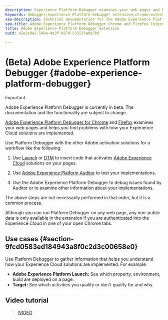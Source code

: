 ```yaml
---
description: Experience Platform Debugger examines your web pages and helps you find problems with how your Experience Cloud solutions are implemented
keywords: debugger;experience Platform Debugger extension;chrome;extension
seo-description: Technical documentation for the Adobe Experience Platform Debugger Chrome and Firefox Extension - examine your web pages and understand problems with your Experience Cloud solution mplementations
seo-title: Adobe Experience Platform Debugger Chrome and Firefox Extension
title: Adobe Experience Platform Debugger Extension
uuid: 42e2c8a2-548a-4a3f-b57d-532535a0e7b9

---
```


# (Beta) Adobe Experience Platform Debugger {#adobe-experience-platform-debugger}

>[!IMPORTANT]
>
>Adobe Experience Platform Debugger is currently in beta. The documentation and the functionality are subject to change. 

[Adobe Experience Platform Debugger for Chrome](https://chrome.google.com/webstore/detail/adobe-experience-platform/bfnnokhpnncpkdmbokanobigaccjkpob) and [Firefox](https://addons.mozilla.org/en-US/firefox/addon/adobe-experience-platform-dbg/) examines your web pages and helps you find problems with how your Experience Cloud solutions are implemented.

Use Platform Debugger with the other Adobe activation solutions for a workflow like the following:

1. Use [Launch](https://docs.adobe.com/content/help/en/launch/using/overview.html) or [DTM](https://docs.adobe.com/content/help/en/dtm/using/dtm-home.html) to insert code that activates [Adobe Experience Cloud](https://docs.adobe.com/content/help/en/core-services/interface/experience-cloud.html) solutions on your pages. 

1. Use [Adobe Experience Platform Auditor](https://experiencecloud.adobe.com/resources/help/en_US/auditor/) to test your implementations. 
1. Use the Adobe Experience Platform Debugger to debug issues found by Auditor or to examine other information about your implementations.

The above steps are not necessarily performed in that order, but it is a common process.

Although you can run Platform Debugger on any web page, any non-public data is only available in the extension if you are authenticated into the Experience Cloud in one of your open Chrome tabs.

## Use cases {#section-9fcd0583ed184943a8f0c2d3c00658e0}

Use Platform Debugger  to gather information that helps you understand how your Experience Cloud solutions are implemented. For example:

* **Adobe Experience Platform Launch:** See which property, environment, build are deployed on a page. 
* **Target:** See which activities you qualify or don't qualify for and why.

## Video tutorial

>[!VIDEO](https://video.tv.adobe.com/v/32156?quality=12&learn=on) 
